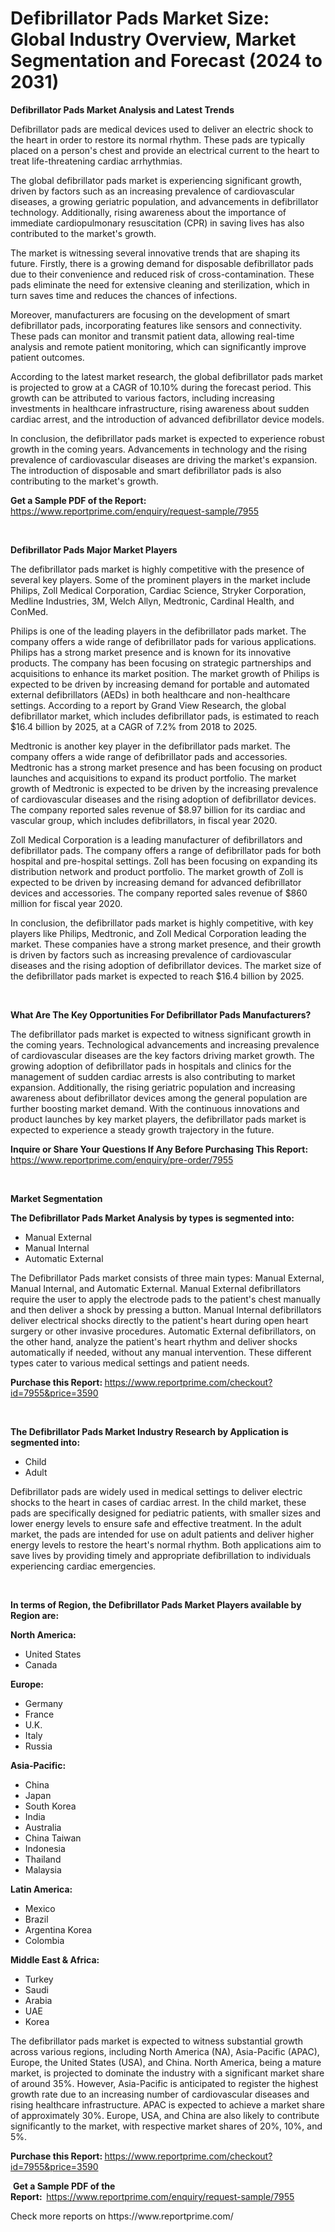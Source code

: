 <p><h1>Defibrillator Pads Market Size: Global Industry Overview, Market Segmentation and Forecast (2024 to 2031)</h1></p><p><strong>Defibrillator Pads Market Analysis and Latest Trends</strong></p>
<p><p>Defibrillator pads are medical devices used to deliver an electric shock to the heart in order to restore its normal rhythm. These pads are typically placed on a person's chest and provide an electrical current to the heart to treat life-threatening cardiac arrhythmias.</p><p>The global defibrillator pads market is experiencing significant growth, driven by factors such as an increasing prevalence of cardiovascular diseases, a growing geriatric population, and advancements in defibrillator technology. Additionally, rising awareness about the importance of immediate cardiopulmonary resuscitation (CPR) in saving lives has also contributed to the market's growth.</p><p>The market is witnessing several innovative trends that are shaping its future. Firstly, there is a growing demand for disposable defibrillator pads due to their convenience and reduced risk of cross-contamination. These pads eliminate the need for extensive cleaning and sterilization, which in turn saves time and reduces the chances of infections.</p><p>Moreover, manufacturers are focusing on the development of smart defibrillator pads, incorporating features like sensors and connectivity. These pads can monitor and transmit patient data, allowing real-time analysis and remote patient monitoring, which can significantly improve patient outcomes.</p><p>According to the latest market research, the global defibrillator pads market is projected to grow at a CAGR of 10.10% during the forecast period. This growth can be attributed to various factors, including increasing investments in healthcare infrastructure, rising awareness about sudden cardiac arrest, and the introduction of advanced defibrillator device models.</p><p>In conclusion, the defibrillator pads market is expected to experience robust growth in the coming years. Advancements in technology and the rising prevalence of cardiovascular diseases are driving the market's expansion. The introduction of disposable and smart defibrillator pads is also contributing to the market's growth.</p></p>
<p><strong>Get a Sample PDF of the Report:&nbsp;</strong> <a href="https://www.reportprime.com/enquiry/request-sample/7955">https://www.reportprime.com/enquiry/request-sample/7955</a></p>
<p>&nbsp;</p>
<p><strong>Defibrillator Pads Major Market Players</strong></p>
<p><p>The defibrillator pads market is highly competitive with the presence of several key players. Some of the prominent players in the market include Philips, Zoll Medical Corporation, Cardiac Science, Stryker Corporation, Medline Industries, 3M, Welch Allyn, Medtronic, Cardinal Health, and ConMed. </p><p>Philips is one of the leading players in the defibrillator pads market. The company offers a wide range of defibrillator pads for various applications. Philips has a strong market presence and is known for its innovative products. The company has been focusing on strategic partnerships and acquisitions to enhance its market position. The market growth of Philips is expected to be driven by increasing demand for portable and automated external defibrillators (AEDs) in both healthcare and non-healthcare settings. According to a report by Grand View Research, the global defibrillator market, which includes defibrillator pads, is estimated to reach $16.4 billion by 2025, at a CAGR of 7.2% from 2018 to 2025.</p><p>Medtronic is another key player in the defibrillator pads market. The company offers a wide range of defibrillator pads and accessories. Medtronic has a strong market presence and has been focusing on product launches and acquisitions to expand its product portfolio. The market growth of Medtronic is expected to be driven by the increasing prevalence of cardiovascular diseases and the rising adoption of defibrillator devices. The company reported sales revenue of $8.97 billion for its cardiac and vascular group, which includes defibrillators, in fiscal year 2020.</p><p>Zoll Medical Corporation is a leading manufacturer of defibrillators and defibrillator pads. The company offers a range of defibrillator pads for both hospital and pre-hospital settings. Zoll has been focusing on expanding its distribution network and product portfolio. The market growth of Zoll is expected to be driven by increasing demand for advanced defibrillator devices and accessories. The company reported sales revenue of $860 million for fiscal year 2020.</p><p>In conclusion, the defibrillator pads market is highly competitive, with key players like Philips, Medtronic, and Zoll Medical Corporation leading the market. These companies have a strong market presence, and their growth is driven by factors such as increasing prevalence of cardiovascular diseases and the rising adoption of defibrillator devices. The market size of the defibrillator pads market is expected to reach $16.4 billion by 2025.</p></p>
<p>&nbsp;</p>
<p><strong>What Are The Key Opportunities For Defibrillator Pads Manufacturers?</strong></p>
<p><p>The defibrillator pads market is expected to witness significant growth in the coming years. Technological advancements and increasing prevalence of cardiovascular diseases are the key factors driving market growth. The growing adoption of defibrillator pads in hospitals and clinics for the management of sudden cardiac arrests is also contributing to market expansion. Additionally, the rising geriatric population and increasing awareness about defibrillator devices among the general population are further boosting market demand. With the continuous innovations and product launches by key market players, the defibrillator pads market is expected to experience a steady growth trajectory in the future.</p></p>
<p><strong>Inquire or Share Your Questions If Any Before Purchasing This Report:</strong> <a href="https://www.reportprime.com/enquiry/pre-order/7955">https://www.reportprime.com/enquiry/pre-order/7955</a></p>
<p>&nbsp;</p>
<p><strong>Market Segmentation</strong></p>
<p><strong>The Defibrillator Pads Market Analysis by types is segmented into:</strong></p>
<p><ul><li>Manual External</li><li>Manual Internal</li><li>Automatic External</li></ul></p>
<p><p>The Defibrillator Pads market consists of three main types: Manual External, Manual Internal, and Automatic External. Manual External defibrillators require the user to apply the electrode pads to the patient's chest manually and then deliver a shock by pressing a button. Manual Internal defibrillators deliver electrical shocks directly to the patient's heart during open heart surgery or other invasive procedures. Automatic External defibrillators, on the other hand, analyze the patient's heart rhythm and deliver shocks automatically if needed, without any manual intervention. These different types cater to various medical settings and patient needs.</p></p>
<p><strong>Purchase this Report:&nbsp;</strong><a href="https://www.reportprime.com/checkout?id=7955&price=3590">https://www.reportprime.com/checkout?id=7955&price=3590</a></p>
<p>&nbsp;</p>
<p><strong>The Defibrillator Pads Market Industry Research by Application is segmented into:</strong></p>
<p><ul><li>Child</li><li>Adult</li></ul></p>
<p><p>Defibrillator pads are widely used in medical settings to deliver electric shocks to the heart in cases of cardiac arrest. In the child market, these pads are specifically designed for pediatric patients, with smaller sizes and lower energy levels to ensure safe and effective treatment. In the adult market, the pads are intended for use on adult patients and deliver higher energy levels to restore the heart's normal rhythm. Both applications aim to save lives by providing timely and appropriate defibrillation to individuals experiencing cardiac emergencies.</p></p>
<p>&nbsp;</p>
<p><strong>In terms of Region, the Defibrillator Pads Market Players available by Region are:</strong></p>
<p>
    <p> <strong> North America: </strong>
        <ul>
            <li>United States</li>
            <li>Canada</li>
        </ul>
        </p> 
    <p> <strong> Europe: </strong>
        <ul>
            <li>Germany</li>
            <li>France</li>
            <li>U.K.</li>
            <li>Italy</li>
            <li>Russia</li>
        </ul>
        </p> 
    <p> <strong> Asia-Pacific: </strong>
        <ul>
            <li>China</li>
            <li>Japan</li>
            <li>South Korea</li>
            <li>India</li>
            <li>Australia</li>
            <li>China Taiwan</li>
            <li>Indonesia</li>
            <li>Thailand</li>
            <li>Malaysia</li>
        </ul>
        </p> 
    <p> <strong> Latin America: </strong>
        <ul>
            <li>Mexico</li>
            <li>Brazil</li>
            <li>Argentina Korea</li>
            <li>Colombia</li>
        </ul>
        </p> 
    <p> <strong> Middle East & Africa: </strong>
        <ul>
            <li>Turkey</li>
            <li>Saudi</li>
            <li>Arabia</li>
            <li>UAE</li>
            <li>Korea</li>
        </ul>
    </p>
    </p>
<p><p>The defibrillator pads market is expected to witness substantial growth across various regions, including North America (NA), Asia-Pacific (APAC), Europe, the United States (USA), and China. North America, being a mature market, is projected to dominate the industry with a significant market share of around 35%. However, Asia-Pacific is anticipated to register the highest growth rate due to an increasing number of cardiovascular diseases and rising healthcare infrastructure. APAC is expected to achieve a market share of approximately 30%. Europe, USA, and China are also likely to contribute significantly to the market, with respective market shares of 20%, 10%, and 5%.</p></p>
<p><strong>Purchase this Report: </strong><a href="https://www.reportprime.com/checkout?id=7955&price=3590">https://www.reportprime.com/checkout?id=7955&price=3590</a></p>
<p>&nbsp;<strong>Get a Sample PDF of the Report:&nbsp;&nbsp;</strong><a href="https://www.reportprime.com/enquiry/request-sample/7955">https://www.reportprime.com/enquiry/request-sample/7955</a></p>
<p><strong></strong></p>
<p>Check more reports on https://www.reportprime.com/</p>